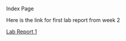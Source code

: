 Index Page 

Here is the link for first lab report from week 2

[Lab Report 1](https://hhundhausen.github.io/CSE15l-LabReports/lab-report-1-week-2.html)

